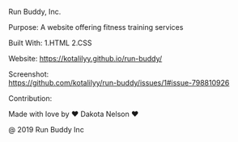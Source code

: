 Run Buddy, Inc.

Purpose: 
A website offering fitness training services

Built With:
1.HTML
2.CSS

Website: 
https://kotalilyy.github.io/run-buddy/

Screenshot:  
https://github.com/kotalilyy/run-buddy/issues/1#issue-798810926

Contribution: 

Made with love by ❤️ Dakota Nelson ❤️
 
@ 2019 Run Buddy Inc
